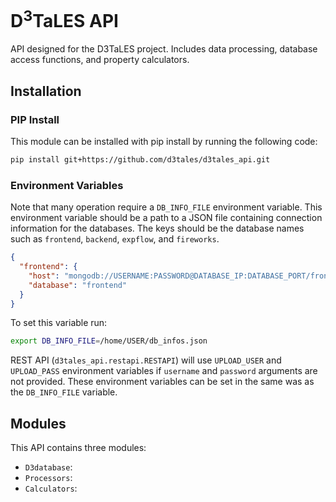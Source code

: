 # D<sup>3</sup>TaLES API
API designed for the D3TaLES project. Includes data processing, database access functions, and property calculators.

## Installation 

### PIP Install
This module can be installed with pip install by running the following code: 

```bash
pip install git+https://github.com/d3tales/d3tales_api.git
```

### Environment Variables
Note that many operation require a `DB_INFO_FILE` environment variable. This environment variable
should be a path to a JSON file containing connection information for the databases. The keys should 
be the database names such as `frontend`, `backend`, `expflow`, and `fireworks`.
```json
{
  "frontend": {
    "host": "mongodb://USERNAME:PASSWORD@DATABASE_IP:DATABASE_PORT/frontend",
    "database": "frontend"
  }
}
```
To set this variable run:
```bash
export DB_INFO_FILE=/home/USER/db_infos.json
```

REST API (`d3tales_api.restapi.RESTAPI`) will use `UPLOAD_USER` and `UPLOAD_PASS` environment 
variables if `username` and `password` arguments are not provided. These environment variables 
can be set in the same was as the `DB_INFO_FILE` variable. 

## Modules 
This API contains three modules: 
* `D3database`: 
* `Processors`: 
* `Calculators`: 